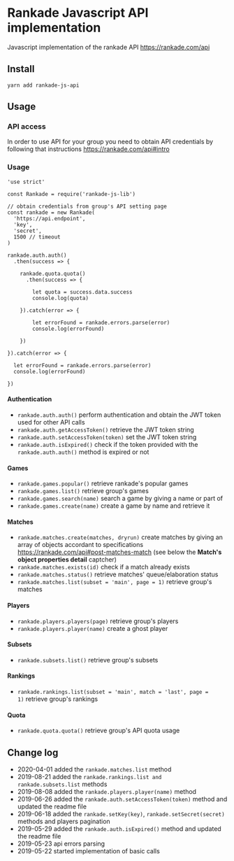 # Rankade Javascript API implementation

Javascript implementation of the rankade API https://rankade.com/api

## Install

    yarn add rankade-js-api

## Usage

### API access

In order to use API for your group you need to obtain API credentials by following that instructions https://rankade.com/api#intro

### Usage


    'use strict'

    const Rankade = require('rankade-js-lib')

    // obtain credentials from group's API setting page
    const rankade = new Rankade(
      'https://api.endpoint',
      'key',
      'secret',
      1500 // timeout
    )

    rankade.auth.auth()
      .then(success => {

        rankade.quota.quota()
          .then(success => {

            let quota = success.data.success
            console.log(quota)

        }).catch(error => {

            let errorFound = rankade.errors.parse(error)
            console.log(errorFound)

        })

    }).catch(error => {

      let errorFound = rankade.errors.parse(error)
      console.log(errorFound)

    })

#### Authentication

- <code>rankade.auth.auth()</code> perform authentication and obtain the JWT token used for other API calls
- <code>rankade.auth.getAccessToken()</code> retrieve the JWT token string
- <code>rankade.auth.setAccessToken(token)</code> set the JWT token string
- <code>rankade.auth.isExpired()</code> check if the token provided with the <code>rankade.auth.auth()</code> method is expired or not

#### Games

- <code>rankade.games.popular()</code> retrieve rankade's popular games
- <code>rankade.games.list()</code> retrieve group's games
- <code>rankade.games.search(name)</code> search a game by giving a name or part of
- <code>rankade.games.create(name)</code> create a game by name and retrieve it

#### Matches

- <code>rankade.matches.create(matches, dryrun)</code> create matches by giving an array of objects accordant to specifications https://rankade.com/api#post-matches-match (see below the **Match's object properties detail** captcher)
- <code>rankade.matches.exists(id)</code> check if a match already exists
- <code>rankade.matches.status()</code> retrieve matches' queue/elaboration status
- <code>rankade.matches.list(subset = 'main', page = 1)</code> retrieve group's matches

#### Players

- <code>rankade.players.players(page)</code> retrieve group's players
- <code>rankade.players.player(name)</code> create a ghost player

#### Subsets

- <code>rankade.subsets.list()</code> retrieve group's subsets

#### Rankings

- <code>rankade.rankings.list(subset = 'main', match = 'last', page = 1)</code> retrieve group's rankings

#### Quota

- <code>rankade.quota.quota()</code> retrieve group's API quota usage

## Change log

- 2020-04-01 added the <code>rankade.matches.list</code> method
- 2019-08-21 added the <code>rankade.rankings.list and rankade.subsets.list</code> methods
- 2019-08-08 added the <code>rankade.players.player(name)</code> method
- 2019-06-26 added the <code>rankade.auth.setAccessToken(token)</code> method and updated the readme file
- 2019-06-18 added the <code>rankade.setKey(key)</code>, <code>rankade.setSecret(secret)</code> methods and players pagination
- 2019-05-29 added the <code>rankade.auth.isExpired()</code> method and updated the readme file
- 2019-05-23 api errors parsing
- 2019-05-22 started implementation of basic calls
